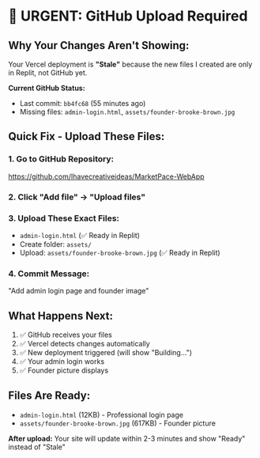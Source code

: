 # 🚨 URGENT: GitHub Upload Required

## Why Your Changes Aren't Showing:

Your Vercel deployment is **"Stale"** because the new files I created are only in Replit, not GitHub yet.

**Current GitHub Status:**
- Last commit: `bb4fc68` (55 minutes ago)
- Missing files: `admin-login.html`, `assets/founder-brooke-brown.jpg`

## Quick Fix - Upload These Files:

### 1. Go to GitHub Repository:
https://github.com/Ihavecreativeideas/MarketPace-WebApp

### 2. Click "Add file" → "Upload files"

### 3. Upload These Exact Files:
- `admin-login.html` (✅ Ready in Replit)
- Create folder: `assets/` 
- Upload: `assets/founder-brooke-brown.jpg` (✅ Ready in Replit)

### 4. Commit Message:
"Add admin login page and founder image"

## What Happens Next:
1. ✅ GitHub receives your files
2. ✅ Vercel detects changes automatically  
3. ✅ New deployment triggered (will show "Building...")
4. ✅ Your admin login works
5. ✅ Founder picture displays

## Files Are Ready:
- `admin-login.html` (12KB) - Professional login page
- `assets/founder-brooke-brown.jpg` (617KB) - Founder picture

**After upload:** Your site will update within 2-3 minutes and show "Ready" instead of "Stale"